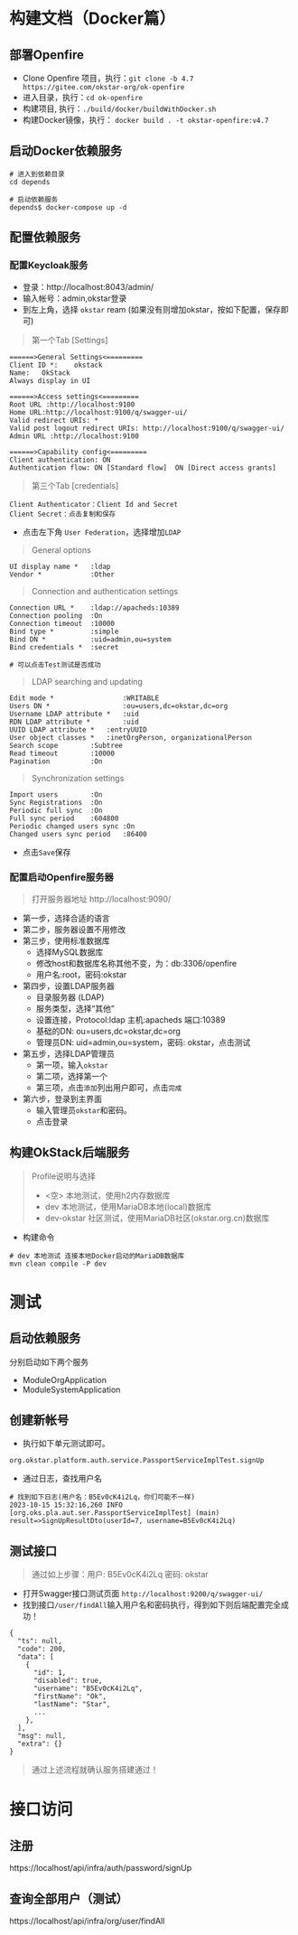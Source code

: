 # 构建文档（Docker篇）

## 部署Openfire
- Clone Openfire 项目，执行：`git clone -b 4.7 https://gitee.com/okstar-org/ok-openfire`
- 进入目录，执行：`cd ok-openfire`
- 构建项目, 执行：`./build/docker/buildWithDocker.sh`
- 构建Docker镜像，执行： `docker build . -t okstar-openfire:v4.7`

## 启动Docker依赖服务
```shell
# 进入到依赖目录
cd depends

# 启动依赖服务
depends$ docker-compose up -d
```

## 配置依赖服务
### 配置Keycloak服务
- 登录：http://localhost:8043/admin/
- 输入帐号：admin,okstar登录
- 到左上角，选择 `okstar` ream (如果没有则增加okstar，按如下配置，保存即可)
> 第一个Tab [Settings]
```text
======>General Settings<=========
Client ID *:    okstack
Name:   OkStack
Always display in UI 

======>Access settings<=========
Root URL :http://localhost:9100
Home URL:http://localhost:9100/q/swagger-ui/
Valid redirect URIs: *
Valid post logout redirect URIs: http://localhost:9100/q/swagger-ui/
Admin URL :http://localhost:9100

======>Capability config<=========
Client authentication: ON
Authentication flow: ON [Standard flow]  ON [Direct access grants]
```

> 第三个Tab [credentials]
```text
Client Authenticator：Client Id and Secret 
Client Secret：点击复制和保存 
```
- 点击左下角  `User Federation`，选择增加`LDAP`
> General options
```text
UI display name *   :ldap 
Vendor *            :Other
```
> Connection and authentication settings
```text
Connection URL *    :ldap://apacheds:10389
Connection pooling  :On
Connection timeout  :10000
Bind type *         :simple
Bind DN *           :uid=admin,ou=system
Bind credentials *  :secret

# 可以点击Test测试是否成功
```
> LDAP searching and updating
```text
Edit mode *                 :WRITABLE
Users DN *                  :ou=users,dc=okstar,dc=org
Username LDAP attribute *   :uid
RDN LDAP attribute *        :uid
UUID LDAP attribute *   :entryUUID
User object classes *   :inetOrgPerson, organizationalPerson
Search scope        :Subtree
Read timeout        :10000
Pagination          :On
```

> Synchronization settings

```text
Import users        :On
Sync Registrations  :On
Periodic full sync  :On
Full sync period    :604800
Periodic changed users sync :On
Changed users sync period   :86400
```
- 点击`Save`保存

### 配置启动Openfire服务器
> 打开服务器地址 http://localhost:9090/
- 第一步，选择合适的语言
- 第二步，服务器设置不用修改
- 第三步，使用标准数据库
  - 选择MySQL数据库
  - 修改host和数据库名称其他不变，为：db:3306/openfire
  - 用户名:root，密码:okstar
- 第四步，设置LDAP服务器
  - 目录服务器 (LDAP)
  - 服务类型，选择“其他”
  - 设置连接，Protocol:ldap	主机:apacheds	端口:10389
  - 基础的DN:	ou=users,dc=okstar,dc=org
  - 管理员DN:	uid=admin,ou=system，密码: okstar，点击测试
- 第五步，选择LDAP管理员
  - 第一项，输入`okstar`
  - 第二项，选择第一个
  - 第三项，点击`添加`列出用户即可，点击`完成`
- 第六步，登录到主界面
  - 输入管理员`okstar`和密码。
  - 点击登录


## 构建OkStack后端服务
> Profile说明与选择
> - <空> 本地测试，使用h2内存数据库
> - dev 本地测试，使用MariaDB本地(local)数据库
> - dev-okstar 社区测试，使用MariaDB社区(okstar.org.cn)数据库

- 构建命令
```shell
# dev 本地测试 连接本地Docker启动的MariaDB数据库
mvn clean compile -P dev
```

# 测试
## 启动依赖服务
分别启动如下两个服务
- ModuleOrgApplication
- ModuleSystemApplication

## 创建新帐号
- 执行如下单元测试即可。
```shell
org.okstar.platform.auth.service.PassportServiceImplTest.signUp
```
- 通过日志，查找用户名
```shell
# 找到如下日志(用户名：B5Ev0cK4i2Lq，你们可能不一样)
2023-10-15 15:32:16,260 INFO  [org.oks.pla.aut.ser.PassportServiceImplTest] (main) result=>SignUpResultDto(userId=7, username=B5Ev0cK4i2Lq)
```

## 测试接口
> 通过如上步骤：用户: B5Ev0cK4i2Lq 密码: okstar
- 打开Swagger接口测试页面 `http://localhost:9200/q/swagger-ui/`
- 找到接口`/user/findAll`输入用户名和密码执行，得到如下则后端配置完全成功！
```text
{
  "ts": null,
  "code": 200,
  "data": [
    {
      "id": 1,
      "disabled": true,
      "username": "B5Ev0cK4i2Lq",
      "firstName": "Ok",
      "lastName": "Star",
      ...
    },
  ],
  "msg": null,
  "extra": {}
}
```
> 通过上述流程就确认服务搭建通过！

# 接口访问

## 注册
https://localhost/api/infra/auth/password/signUp

## 查询全部用户（测试）
https://localhost/api/infra/org/user/findAll
